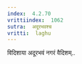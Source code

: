 ```yaml
---
index:  4.2.70
vrittiindex:  1062
sutra:  अदूरभवश्च
vritti:  laghu 
---
```


विदिशाया अदूरभवं नगरं वैदिशम्..

